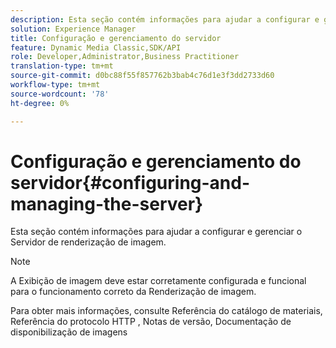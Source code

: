 ```yaml
---
description: Esta seção contém informações para ajudar a configurar e gerenciar o Servidor de renderização de imagem.
solution: Experience Manager
title: Configuração e gerenciamento do servidor
feature: Dynamic Media Classic,SDK/API
role: Developer,Administrator,Business Practitioner
translation-type: tm+mt
source-git-commit: d0bc88f55f857762b3bab4c76d1e3f3dd2733d60
workflow-type: tm+mt
source-wordcount: '78'
ht-degree: 0%

---
```



# Configuração e gerenciamento do servidor{#configuring-and-managing-the-server}

Esta seção contém informações para ajudar a configurar e gerenciar o Servidor de renderização de imagem.

>[!NOTE]
>
>A Exibição de imagem deve estar corretamente configurada e funcional para o funcionamento correto da Renderização de imagem.

Para obter mais informações, consulte Referência do catálogo de materiais, Referência do protocolo HTTP , Notas de versão, Documentação de disponibilização de imagens
